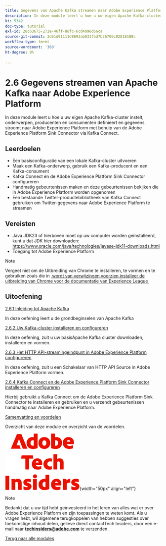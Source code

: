 ```yaml
---
title: Gegevens van Apache Kafka streamen naar Adobe Experience Platform
description: In deze module leert u hoe u uw eigen Apache Kafka-cluster instelt, onderwerpen, producenten en consumenten definieert en gegevens stroomt naar Adobe Experience Platform met behulp van de Adobe Experience Platform Sink Connector voor Kafka Connect.
kt: 5342
doc-type: tutorial
exl-id: 28c63675-272e-46ff-88fc-6cd4096d66ca
source-git-commit: 3d61d91111d8693ab031fbd7b26706c02818108c
workflow-type: tm+mt
source-wordcount: '368'
ht-degree: 0%

---
```


# 2.6 Gegevens streamen van Apache Kafka naar Adobe Experience Platform

In deze module leert u hoe u uw eigen Apache Kafka-cluster instelt, onderwerpen, producenten en consumenten definieert en gegevens stroomt naar Adobe Experience Platform met behulp van de Adobe Experience Platform Sink Connector via Kafka Connect.

## Leerdoelen

- Een basisconfiguratie van een lokale Kafka-cluster uitvoeren
- Maak een Kafka-onderwerp, gebruik een Kafka-producent en een Kafka-consument
- Kafka Connect en de Adobe Experience Platform Sink Connector configureren
- Handmatig gebeurtenissen maken en deze gebeurtenissen bekijken die in Adobe Experience Platform worden opgenomen
- Een bestaande Twitter-productebibliotheek van Kafka Connect gebruiken om Twitter-gegevens naar Adobe Experience Platform te streamen

## Vereisten

- Java JDK23 of hierboven moet op uw computer worden geïnstalleerd, kunt u dat JDK hier downloaden: [&#x200B; https://www.oracle.com/java/technologies/javase-jdk11-downloads.html &#x200B;](https://www.oracle.com/java/technologies/javase-jdk11-downloads.html)
- Toegang tot Adobe Experience Platform

>[!NOTE]
>
>Vergeet niet om de Uitbreiding van Chrome te installeren, te vormen en te gebruiken zoals die in [&#x200B; wordt van verwijzingen voorzien installeer de uitbreiding van Chrome voor de documentatie van Experience League &#x200B;](../../../getting-started/gettingstarted/ex1.md)

## Uitoefening

[2.6.1 Inleiding tot Apache Kafka](./ex1.md)

In deze oefening leert u de grondbeginselen van Apache Kafka

[2.6.2 Uw Kafka-cluster installeren en configureren](./ex2.md)

In deze oefening, zult u uw basisApache Kafka cluster downloaden, installeren en vormen.

[2.6.3 Het HTTP API-streamingeindpunt in Adobe Experience Platform configureren](./ex3.md)

In deze oefening, zult u een Schakelaar van HTTP API Source in Adobe Experience Platform vormen.

[2.6.4 Kafka Connect en de Adobe Experience Platform Sink Connector installeren en configureren](./ex4.md)

Hierbij gebruikt u Kafka Connect om de Adobe Experience Platform Sink Connector te installeren en gebruiken en u verzendt gebeurtenissen handmatig naar Adobe Experience Platform.

[Samenvatting en voordelen](./summary.md)

Overzicht van deze module en overzicht van de voordelen.

![&#x200B; Indexen van de Tech &#x200B;](./../../../../assets/images/techinsiders.png){width="50px" align="left"}

>[!NOTE]
>
>Bedankt dat u uw tijd hebt geïnvesteerd in het leren van alles wat er over Adobe Experience Platform en zijn toepassingen te weten komt. Als u vragen hebt, wil algemene terugkoppelen van hebben suggesties over toekomstige inhoud delen, gelieve direct contactTech Insiders, door een e-mail naar **techinsiders@adobe.com** te verzenden.

[Terug naar alle modules](./../../../../overview.md)

